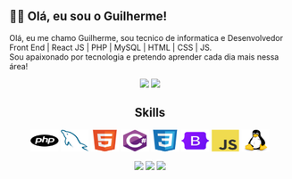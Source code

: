 ## 👋🏻 Olá, eu sou o Guilherme!

<p>Olá, eu me chamo Guilherme, sou tecnico de informatica e Desenvolvedor Front End | React JS | PHP | MySQL | HTML | CSS | JS.<br>
Sou apaixonado por tecnologia e pretendo aprender cada dia mais nessa área!</p>
  
 <div align="center">
  <img height="180em" src="https://github-readme-stats.vercel.app/api?username=Guilherme-TI&show_icons=true&theme=dark&include_all_commits=true&count_private=true">
  <img height="180em" src="https://github-readme-stats.vercel.app/api/top-langs/?username=Guilherme-TI&layout=compact&langs_count=7&theme=dark">
</div>
  
<div align="center">
  <h2>Skills</h2>
  <img align="center" alt="Gui-PHP" height="40" width="50" src="https://raw.githubusercontent.com/devicons/devicon/master/icons/php/php-plain.svg">
  <img align="center" alt="Gui-Sql" height="40" width="50" src="https://raw.githubusercontent.com/devicons/devicon/master/icons/mysql/mysql-plain.svg">
  <img align="center" alt="Gui-HTML" height="40" width="50" src="https://raw.githubusercontent.com/devicons/devicon/master/icons/html5/html5-original.svg">
  <img align="center" alt="Gui-C#" height="40" width="50" src="https://raw.githubusercontent.com/devicons/devicon/master/icons/csharp/csharp-original.svg">
  <img align="center" alt="Gui-CSS" height="40" width="50" src="https://raw.githubusercontent.com/devicons/devicon/master/icons/css3/css3-original.svg">
  <img align="center" alt="Gui-Bootstrap" height="40" width="50" src="https://raw.githubusercontent.com/devicons/devicon/master/icons/bootstrap/bootstrap-original.svg">
  <img align="center" alt="Gui-js" height="40" width="50" src="https://raw.githubusercontent.com/devicons/devicon/master/icons/javascript/javascript-original.svg">
    <img align="center" alt="Gui-js" height="40" width="50" src="https://raw.githubusercontent.com/devicons/devicon/master/icons/linux/linux-original.svg">
 </div><br>
  
<div align="center"> 
  <a href="https://www.instagram.com/luizgui.dev/" target="_blank"><img src="https://img.shields.io/badge/-Instagram-%23333?style=for-the-badge&logo=instagram&logoColor=white" target="_blank"></a>
 <a href="https://github.com/Guilherme-TI" target="_blank"><img src="https://img.shields.io/badge/GitHub-%23333?style=for-the-badge&logo=github&logoColor=white" target="_blank"></a> 
  <a href="luizguikira@gmail.com"><img src="https://img.shields.io/badge/-Gmail-%23333?style=for-the-badge&logo=gmail&logoColor=white" target="_blank"></a>
</div>
